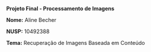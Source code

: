 **Projeto Final - Processamento de Imagens**

**Nome:** Aline Becher 


**NUSP:** 10492388

**Tema:** Recuperação de Imagens Baseada em Conteúdo
